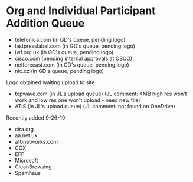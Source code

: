 # Org and Individual Participant Addition Queue

- telefonica.com (in GD's queue, pending logo)
- lastpresslabel.com (in GD's queue, pending logo)
- iwf.org.uk (in GD's queue, pending logo)
- cisco.com (pending internal approvals at CSCO)
- netforecast.com (in GD's queue, pending logo)
- nic.cz (in GD's queue, pending logo)

Logo obtained waiting upload to site
- tcpwave.com (in JL's upload queue) (JL comment: 4MB high res won't work and low res one won't upload - need new file)
- ATIS (in JL's upload queue) (JL comment: not found on OneDrive)

Recently added 9-26-19:
- cira.org 
- aa.net.uk
- a10networks.com 
- COX 
- EFF 
- Microsoft
- CleanBrowsing
- Spamhaus 
